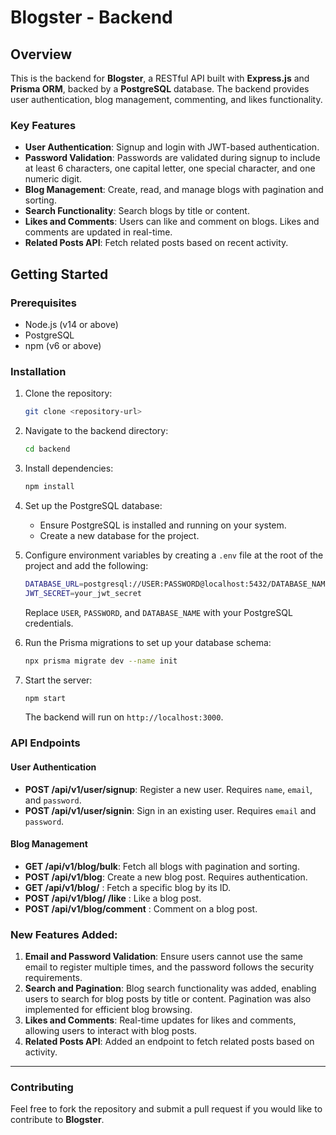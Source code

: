 
# Blogster - Backend

## Overview

This is the backend for **Blogster**, a RESTful API built with **Express.js** and **Prisma ORM**, backed by a **PostgreSQL** database. The backend provides user authentication, blog management, commenting, and likes functionality.

### Key Features

-   **User Authentication**: Signup and login with JWT-based authentication.
-   **Password Validation**: Passwords are validated during signup to include at least 6 characters, one capital letter, one special character, and one numeric digit.
-   **Blog Management**: Create, read, and manage blogs with pagination and sorting.
-   **Search Functionality**: Search blogs by title or content.
-   **Likes and Comments**: Users can like and comment on blogs. Likes and comments are updated in real-time.
-   **Related Posts API**: Fetch related posts based on recent activity.

## Getting Started

### Prerequisites

-   Node.js (v14 or above)
-   PostgreSQL
-   npm (v6 or above)

### Installation

1.  Clone the repository:
    
    ```bash
    git clone <repository-url>
    ```
    
2.  Navigate to the backend directory:
    
    ```bash
    cd backend
    ``` 
    
3.  Install dependencies:
    
    ```bash
    npm install
    ``` 
    
4.  Set up the PostgreSQL database:
    
    -   Ensure PostgreSQL is installed and running on your system.
    -   Create a new database for the project.
5.  Configure environment variables by creating a `.env` file at the root of the project and add the following:
    
    ```bash
    DATABASE_URL=postgresql://USER:PASSWORD@localhost:5432/DATABASE_NAME
    JWT_SECRET=your_jwt_secret
    ```
    
    Replace `USER`, `PASSWORD`, and `DATABASE_NAME` with your PostgreSQL credentials.
    
6.  Run the Prisma migrations to set up your database schema:
    
    ```bash
    npx prisma migrate dev --name init
    ``` 
    
7.  Start the server:
    
    ```bash
    npm start
    ``` 
    
    The backend will run on `http://localhost:3000`.
    

### API Endpoints

#### User Authentication

-   **POST /api/v1/user/signup**: Register a new user. Requires `name`, `email`, and `password`.
-   **POST /api/v1/user/signin**: Sign in an existing user. Requires `email` and `password`.

#### Blog Management

-   **GET /api/v1/blog/bulk**: Fetch all blogs with pagination and sorting.
-   **POST /api/v1/blog**: Create a new blog post. Requires authentication.
-   **GET /api/v1/blog/** : Fetch a specific blog by its ID.
-   **POST /api/v1/blog/ /like** : Like a blog post.
-   **POST /api/v1/blog/comment** : Comment on a blog post.

### New Features Added:

1.  **Email and Password Validation**: Ensure users cannot use the same email to register multiple times, and the password follows the security requirements.
2.  **Search and Pagination**: Blog search functionality was added, enabling users to search for blog posts by title or content. Pagination was also implemented for efficient blog browsing.
3.  **Likes and Comments**: Real-time updates for likes and comments, allowing users to interact with blog posts.
4.  **Related Posts API**: Added an endpoint to fetch related posts based on activity.

----------

### Contributing

Feel free to fork the repository and submit a pull request if you would like to contribute to **Blogster**.
